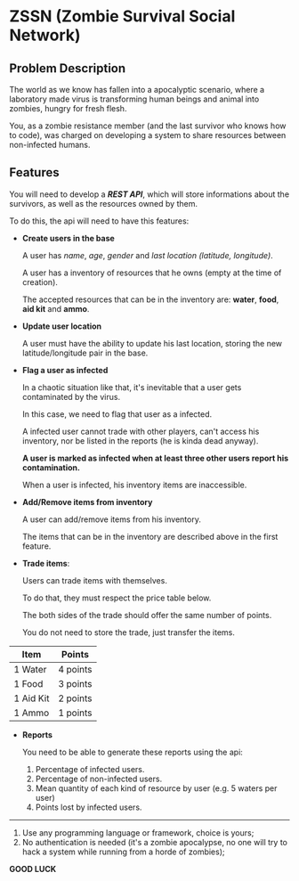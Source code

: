 # ZSSN (Zombie Survival Social Network)

## Problem Description

The world as we know has fallen into a apocalyptic scenario, where a laboratory made virus is transforming human beings and animal into zombies, hungry for fresh flesh.

You, as a zombie resistance member (and the last survivor who knows how to code), was charged on developing a system to share resources between non-infected humans.

## Features

You will need to develop a ***REST API***, which will store informations about the survivors, as well as the resources owned by them.

To do this, the api will need to have this features:

- **Create users in the base**

  A user has *name*, *age*, *gender* and *last location (latitude, longitude)*.

  A user has a inventory of resources that he owns (empty at the time of creation).

  The accepted resources that can be in the inventory are: **water**, **food**, **aid kit** and **ammo**.

- **Update user location**

  A user must have the ability to update his last location, storing the new latitude/longitude pair in the base.

- **Flag a user as infected**

  In a chaotic situation like that, it's inevitable that a user gets contaminated by the virus.

  In this case, we need to flag that user as a infected.

  A infected user cannot trade with other players, can't access his inventory, nor be listed in the reports (he is kinda dead anyway).

  **A user is marked as infected when at least three other users report his contamination.**

  When a user is infected, his inventory items are inaccessible.

- **Add/Remove items from inventory**

  A user can add/remove items from his inventory.

  The items that can be in the inventory are described above in the first feature.

- **Trade items**:

  Users can trade items with themselves.

  To do that, they must respect the price table below.

  The both sides of the trade should offer the same number of points.

  You do not need to store the trade, just transfer the items.

| Item      | Points   |
|-----------|----------|
| 1 Water   | 4 points |
| 1 Food    | 3 points |
| 1 Aid Kit | 2 points |
| 1 Ammo    | 1 points |

- **Reports**

  You need to be able to generate these reports using the api:
    1. Percentage of infected users.
    1. Percentage of non-infected users.
    3. Mean quantity of each kind of resource by user (e.g. 5 waters per user)
    4. Points lost by infected users.

---------------------------------------

1. Use any programming language or framework, choice is yours;
2. No authentication is needed (it's a zombie apocalypse, no one will try to hack a system while running from a horde of zombies);

**GOOD LUCK**
